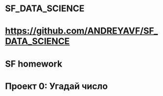 # SF_DATA_SCIENCE
# https://github.com/ANDREYAVF/SF_DATA_SCIENCE
# SF homework
# Проект 0: Угадай число
